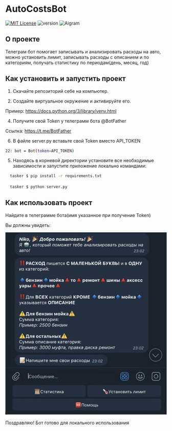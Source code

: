 # AutoCostsBot

[![MIT License](https://img.shields.io/badge/License-MIT-green.svg)](https://choosealicense.com/licenses/mit/)
![version](https://img.shields.io/badge/Version-v.1.0(Latest)-blue)
![Aigram](https://img.shields.io/badge/Aigram-v.2.25.1-info)


## О проекте
Телеграм бот помогает записывать и анализировать расходы на авто, можно установить лимит, записывать расходы с описанием и по категориям, получать статистику по периодам(день, месяц, год)

## Как установить и запустить проект
1. Скачайте репозиторий себе на компьютер.

2. Создайте виртуальное окружение и активируйте его.
   
  Пример:
  https://docs.python.org/3/library/venv.html

4. Получите свой Token у телеграмм бота @BotFather
   
  Ссылка: https://t.me/BotFather

6. В файле server.py вставьте свой Token вместо API_TOKEN
```bash
22: bot = Bot(token=API_TOKEN)
```

5. Находясь в корневой директории установите все необходимые зависимости и запустите приложение локально командами: 

```bash
  tasker $ pip install -r requirements.txt
  
  tasker $ python server.py
```
## Как использовать проект
Найдите в телеграмме бота(имя указанное при получение Token)

Вы должны увидеть:

<img src="https://github.com/xxz911/xxz911/blob/main/AutoCostBot.jpeg"></img>

Поздравляю! Бот готово для локального использования
